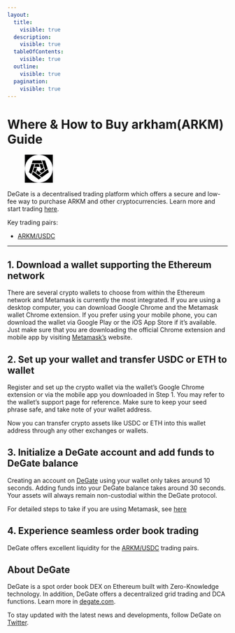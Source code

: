 ```yaml
---
layout:
  title:
    visible: true
  description:
    visible: true
  tableOfContents:
    visible: true
  outline:
    visible: true
  pagination:
    visible: true
---
```


# Where & How to Buy arkham(ARKM) Guide

<figure><img src="../.gitbook/assets/arkm_0x6e2a43be0b1d33b726f0ca3b8de60b3482b8b0501716284198953.jpg" alt="ARKM" width="64"><figcaption></figcaption></figure>

DeGate is a decentralised trading platform which offers a secure and low-fee way to purchase ARKM and other cryptocurrencies. Learn more and start trading [here](https://app.degate.com/trade/USDC/0x6e2a43be0b1d33b726f0ca3b8de60b3482b8b050?utm_source=howtobuy).&#x20;

Key trading pairs:

* [ARKM/USDC](https://app.degate.com/trade/USDC/0x6e2a43be0b1d33b726f0ca3b8de60b3482b8b050?utm_source=howtobuy)

***

## 1. Download a wallet supporting the Ethereum network

There are several crypto wallets to choose from within the Ethereum network and Metamask is currently the most integrated. If you are using a desktop computer, you can download Google Chrome and the Metamask wallet Chrome extension. If you prefer using your mobile phone, you can download the wallet via Google Play or the iOS App Store if it’s available. Just make sure that you are downloading the official Chrome extension and mobile app by visiting [Metamask’s](https://metamask.io/) website.

## 2. Set up your wallet and transfer USDC or ETH to wallet

Register and set up the crypto wallet via the wallet’s Google Chrome extension or via the mobile app you downloaded in Step 1. You may refer to the wallet’s support page for reference. Make sure to keep your seed phrase safe, and take note of your wallet address.&#x20;

Now you can transfer crypto assets like USDC or ETH into this wallet address through any other exchanges or wallets.

## 3. Initialize a DeGate account and add funds to DeGate balance

Creating an account on [DeGate](https://app.degate.com/?utm_source=ARKM_howtobuy) using your wallet only takes around 10 seconds. Adding funds into your DeGate balance takes around 30 seconds. Your assets will always remain non-custodial within the DeGate protocol.

For detailed steps to take if you are using Metamask, see [here](https://docs.degate.com/v/product_en/main-features/wallet-connectivity/metamask)

## 4. Experience seamless order book trading

DeGate offers excellent liquidity for the [ARKM/USDC](https://app.degate.com/trade/USDC/0x6e2a43be0b1d33b726f0ca3b8de60b3482b8b050?utm_source=howtobuy) trading pairs.&#x20;

## About DeGate

DeGate is a spot order book DEX on Ethereum built with Zero-Knowledge technology. In addition, DeGate offers a decentralized grid trading and DCA functions.  Learn more in [degate.com](https://degate.com/?utm_source=ARKM_howtobuy).

To stay updated with the latest news and developments, follow DeGate on [Twitter](https://twitter.com/degatedex).
